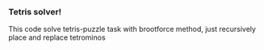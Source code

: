 ### Tetris solver!
<space><space><space><space> This code solve tetris-puzzle task with brootforce method, just recursively place and replace tetrominos
